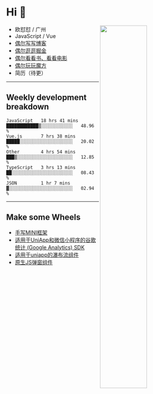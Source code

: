 # Hi 👋

[<img align="right" width="50%" src="https://github-readme-stats.vercel.app/api?username=OUDUIDUI&theme=dark&show_icons=true">](https://metrics.lecoq.io/OUDUIDUI?template=classic&#41;)


-   欧怼怼 / 广州
-   JavaScript / Vue
-   [偶尔写写博客](OUDUIDUI.cn)
-   [偶尔逛逛掘金](https://juejin.cn/user/4309700183594366)
-   [偶尔看看书、看看电影](https://www.yuque.com/books/share/3ee1684b-8e19-4849-b5aa-13d1813ded6d)
-   [偶尔玩玩魔方](https://cubing.com/results/person/2014OUSH01)
-   简历（待更）

---

##  Weekly development breakdown

<!--START_SECTION:waka-->
```text
JavaScript   18 hrs 41 mins  ████████████▒░░░░░░░░░░░░   48.96 % 
Vue.js       7 hrs 38 mins   █████░░░░░░░░░░░░░░░░░░░░   20.02 % 
Other        4 hrs 54 mins   ███▒░░░░░░░░░░░░░░░░░░░░░   12.85 % 
TypeScript   3 hrs 13 mins   ██░░░░░░░░░░░░░░░░░░░░░░░   08.43 % 
JSON         1 hr 7 mins     ▓░░░░░░░░░░░░░░░░░░░░░░░░   02.94 % 
```
<!--END_SECTION:waka-->



---

##  Make some Wheels

- [手写MINI框架](https://github.com/OUDUIDUI/mini)
- [适用于UniApp和微信小程序的谷歌统计 (Google Analytics) SDK](https://github.com/OUDUIDUI/ga-tracker)
- [适用于uniapp的瀑布流组件](https://github.com/OUDUIDUI/uniapp_waterfalls_flow)
- [原生JS弹窗组件](https://github.com/OUDUIDUI/notice-kit)


